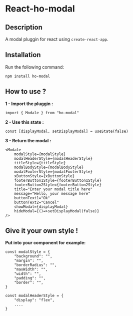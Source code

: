 # React-ho-modal

## Description

A modal pluggin for react using `create-react-app`.

## Installation

Run the following command:

`npm install ho-modal`

## How to use ?

**1 - Import the pluggin :**

`import { Modale } from "ho-modal"`

**2 - Use this state :**

`const [displayModal, setDisplayModal] = useState(false)`

**3 - Return the modal :**

```
<Modale
    modalStyle={modalStyle}
    modalHeaderStyle={modalHeaderStyle}
    titleStyle={titleStyle}
    modalBodyStyle={modalBodyStyle}
    modalFooterStyle={modalFooterStyle}
    xButtonStyle={xButtonStyle}
    footerButton1Style={footerButton1Style}
    footerButton2Style={footerButton2Style}
    title="Enter your modal title here"
    message="Hello, your message here"
    buttonText1="Ok"
    buttonText2="Cancel"
    showModal={displayModal}
    hideModal={()=>setDisplayModal(false)}
/>
```

## Give it your own style !

**Put into your component for example:**

```
const modalStyle = {
    "background": "",
    "margin": "",
    "borderRadius": "",
    "maxWidth": "",
    "width": "",
    "padding": "",
    "border": "",
}
```

```
const modalHeaderStyle = {
    "display": "flex",
    ....
}
```
